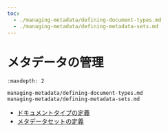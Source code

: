 ```yaml
---
toc:
  - ./managing-metadata/defining-document-types.md
  - ./managing-metadata/defining-metadata-sets.md
---
```


# メタデータの管理

```{toctree}
:maxdepth: 2

managing-metadata/defining-document-types.md
managing-metadata/defining-metadata-sets.md
```

- [ドキュメントタイプの定義](./managing-metadata/defining-document-types.md)
- [メタデータセットの定義](./managing-metadata/defining-metadata-sets.md)
